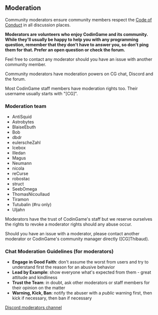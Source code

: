 ## Moderation

Community moderators ensure community members respect the [Code of Conduct](/pages/contribute/coc.md) in all discussion places.

**Moderators are volunteers who enjoy CodinGame and its community. While they'll usually be happy to help you with any programming question, remember that they don't have to answer you, so don't ping them for that. Prefer an open question or check the forum.**

Feel free to contact any moderator should you have an issue with another community member.

Community moderators have moderation powers on CG chat, Discord and the forum. 

Most CodinGame staff members have moderation rights too. Their username usually starts with "[CG]".

### Moderation team

- AntiSquid
- Astrobytes
- BlaiseEbuth
- Bob
- dbdr
- eulerscheZahl
- Icebox
- Illedan
- Magus
- Neumann
- nicola
- reCurse
- robostac
- struct
- SeebOmega
- ThomasNicoullaud
- Tiramon
- Tutubalin (#ru only)
- Uljahn

Moderators have the trust of CodinGame's staff but we reserve ourselves the rights to revoke a moderator rights should any abuse occur.

Should you have an issue with a moderator, please contact another moderator or CodinGame's community manager directly ([CG]Thibaud).

### Chat Moderation Guidelines (for moderators)

- **Engage in Good Faith**: don't assume the worst from users and try to understand first the reason for an abusive behavior
- **Lead by Example**: show everyone what's expected from them - great attitude and kindliness
- **Trust the Team**: in doubt, ask other moderators or staff members for their opinion on the matter
- **Warning, Kick, Ban**: notify the abuser with a _public_ warning first, then kick if necessary, then ban if necessary

[Discord moderators channel](https://discord.gg/ytxmYWd)

